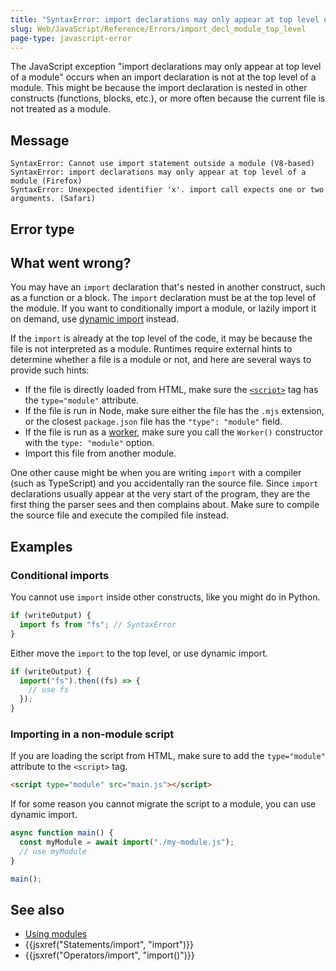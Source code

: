 ```yaml
---
title: "SyntaxError: import declarations may only appear at top level of a module"
slug: Web/JavaScript/Reference/Errors/import_decl_module_top_level
page-type: javascript-error
---
```




The JavaScript exception "import declarations may only appear at top level of a module" occurs when an import declaration is not at the top level of a module. This might be because the import declaration is nested in other constructs (functions, blocks, etc.), or more often because the current file is not treated as a module.

## Message

```plain
SyntaxError: Cannot use import statement outside a module (V8-based)
SyntaxError: import declarations may only appear at top level of a module (Firefox)
SyntaxError: Unexpected identifier 'x'. import call expects one or two arguments. (Safari)
```

## Error type



## What went wrong?

You may have an `import` declaration that's nested in another construct, such as a function or a block. The `import` declaration must be at the top level of the module. If you want to conditionally import a module, or lazily import it on demand, use [dynamic import](/Web/JavaScript/Reference/Operators/import) instead.

If the `import` is already at the top level of the code, it may be because the file is not interpreted as a module. Runtimes require external hints to determine whether a file is a module or not, and here are several ways to provide such hints:

- If the file is directly loaded from HTML, make sure the [`<script>`](/Web/HTML/Element/script) tag has the `type="module"` attribute.
- If the file is run in Node, make sure either the file has the `.mjs` extension, or the closest `package.json` file has the `"type": "module"` field.
- If the file is run as a [worker](/Web/API/Web_Workers_API/Using_web_workers), make sure you call the `Worker()` constructor with the `type: "module"` option.
- Import this file from another module.

One other cause might be when you are writing `import` with a compiler (such as TypeScript) and you accidentally ran the source file. Since `import` declarations usually appear at the very start of the program, they are the first thing the parser sees and then complains about. Make sure to compile the source file and execute the compiled file instead.

## Examples

### Conditional imports

You cannot use `import` inside other constructs, like you might do in Python.

```js example-bad
if (writeOutput) {
  import fs from "fs"; // SyntaxError
}
```

Either move the `import` to the top level, or use dynamic import.

```js example-good
if (writeOutput) {
  import("fs").then((fs) => {
    // use fs
  });
}
```

### Importing in a non-module script

If you are loading the script from HTML, make sure to add the `type="module"` attribute to the `<script>` tag.

```html
<script type="module" src="main.js"></script>
```

If for some reason you cannot migrate the script to a module, you can use dynamic import.

```js example-good
async function main() {
  const myModule = await import("./my-module.js");
  // use myModule
}

main();
```

## See also

- [Using modules](/Web/JavaScript/Guide/Modules)
- {{jsxref("Statements/import", "import")}}
- {{jsxref("Operators/import", "import()")}}
